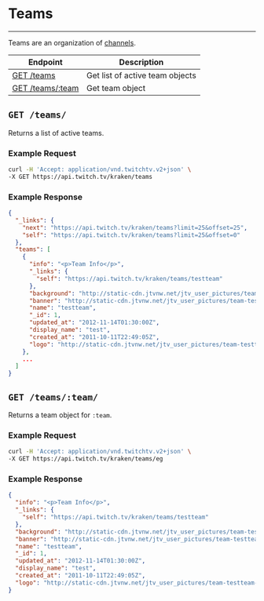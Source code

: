 # Teams

***

Teams are an organization of [channels][channels].

| Endpoint | Description |
| ---- | --------------- |
| [GET /teams](/v2_resources/teams.md#get-teams) | Get list of active team objects |
| [GET /teams/:team](/v2_resources/teams.md#get-teamsteam) | Get team object |

[channels]: /v2_resources/channels.md

## `GET /teams/`

Returns a list of active teams.

### Example Request

```bash
curl -H 'Accept: application/vnd.twitchtv.v2+json' \
-X GET https://api.twitch.tv/kraken/teams
```

### Example Response

```json
{
  "_links": {
    "next": "https://api.twitch.tv/kraken/teams?limit=25&offset=25",
    "self": "https://api.twitch.tv/kraken/teams?limit=25&offset=0"
  },
  "teams": [
    {
      "info": "<p>Team Info</p>",
      "_links": {
        "self": "https://api.twitch.tv/kraken/teams/testteam"
      },
      "background": "http://static-cdn.jtvnw.net/jtv_user_pictures/team-testteam-background_image-c72e038f428c9c7d.png",
      "banner": "http://static-cdn.jtvnw.net/jtv_user_pictures/team-testteam-banner_image-cc318b0f084cb67c-640x125.jpeg",
      "name": "testteam",
      "_id": 1,
      "updated_at": "2012-11-14T01:30:00Z",
      "display_name": "test",
      "created_at": "2011-10-11T22:49:05Z",
      "logo": "http://static-cdn.jtvnw.net/jtv_user_pictures/team-testteam-team_logo_image-46943237490be5e7-300x300.jpeg"
    },
    ...
  ]
}
```

## `GET /teams/:team/`

Returns a team object for `:team`.

### Example Request

```bash
curl -H 'Accept: application/vnd.twitchtv.v2+json' \
-X GET https://api.twitch.tv/kraken/teams/eg
```

### Example Response

```json
{
  "info": "<p>Team Info</p>",
  "_links": {
    "self": "https://api.twitch.tv/kraken/teams/testteam"
  },
  "background": "http://static-cdn.jtvnw.net/jtv_user_pictures/team-testteam-background_image-c72e038f428c9c7d.png",
  "banner": "http://static-cdn.jtvnw.net/jtv_user_pictures/team-testteam-banner_image-cc318b0f084cb67c-640x125.jpeg",
  "name": "testteam",
  "_id": 1,
  "updated_at": "2012-11-14T01:30:00Z",
  "display_name": "test",
  "created_at": "2011-10-11T22:49:05Z",
  "logo": "http://static-cdn.jtvnw.net/jtv_user_pictures/team-testteam-team_logo_image-46943237490be5e7-300x300.jpeg"
}
```
